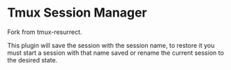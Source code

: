 # Tmux Session Manager

Fork from tmux-resurrect.

This plugin will save the session with the session name, to restore it you must start a session with that name saved or rename the current session to the desired state.

